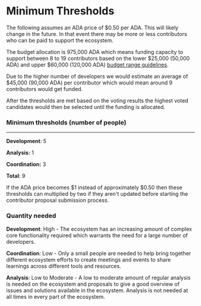 # Minimum Thresholds

The following assumes an ADA price of $0.50 per ADA. This will likely change in the future. In that event there may be more or less contributors who can be paid to support the ecosystem.

The budget allocation is 975,000 ADA which means funding capacity to support between 8 to 19 contributors based on the lower $25,000 (50,000 ADA) and upper $60,000 (120,000 ADA) [budget range guidelines](budget-ranges-fund-9.md). &#x20;

Due to the higher number of developers we would estimate an average of $45,000 (90,000 ADA) per contributor which would mean around 9 contributors would get funded.

After the thresholds are met based on the voting results the highest voted candidates would then be selected until the funding is allocated.

### Minimum thresholds (number of people)

****

**Development**: 5

**Analysis:** 1

**Coordination:** 3

**Total**: 9



If the ADA price becomes $1 instead of approximately $0.50 then these thresholds can multiplied by two if they aren't updated before starting the contributor proposal submission process.



### Quantity needed

**Development**: High - The ecosystem has an increasing amount of complex core functionality required which warrants the need for a large number of developers.

**Coordination**: Low - Only a small people are needed to help bring together different ecosystem efforts to create meetings and events to share learnings across different tools and resources.

**Analysis**: Low to Moderate - A low to moderate amount of regular analysis is needed on the ecosystem and proposals to give a good overview of issues and solutions available in the ecosystem. Analysis is not needed at all times in every part of the ecosystem.
